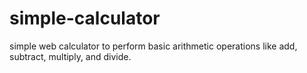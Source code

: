 # simple-calculator
simple web calculator to perform basic arithmetic operations like add, subtract, multiply, and divide.
